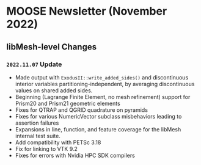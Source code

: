 # MOOSE Newsletter (November 2022)

## libMesh-level Changes

### `2022.11.07` Update

- Made output with `ExodusII::write_added_sides()` and discontinuous
  interior variables partitioning-independent, by averaging
  discontinuous values on shared added sides.
- Beginning (Lagrange Finite Element, no mesh refinement) support for
  Prism20 and Prism21 geometric elements
- Fixes for QTRAP and QGRID quadrature on pyramids
- Fixes for various NumericVector subclass misbehaviors leading to
  assertion failures
- Expansions in line, function, and feature coverage for the libMesh
  internal test suite.
- Add compatibility with PETSc 3.18
- Fix for linking to VTK 9.2
- Fixes for errors with Nvidia HPC SDK compilers
